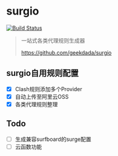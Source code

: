 # surgio

[![Build Status](https://dev.azure.com/NMSL/tediorelee/_apis/build/status/tediorelee?branchName=master)](https://dev.azure.com/NMSL/tediorelee/_build/latest?definitionId=1&branchName=master)

> 一站式各类代理规则生成器
>
>  https://github.com/geekdada/surgio 

## surgio自用规则配置

- [x] Clash规则添加多个Provider
- [x] 自动上传至阿里云OSS
- [x] 各类代理规则整理

## Todo

- [ ] 生成兼容surfboard的surge配置
- [ ] 云函数功能
